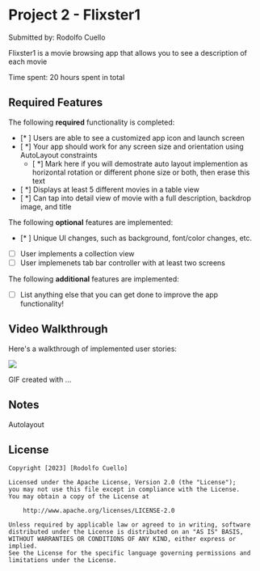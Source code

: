 # Project 2 - Flixster1

Submitted by: Rodolfo Cuello

Flixster1 is a movie browsing app that allows you to see a description of each movie

Time spent: 20 hours spent in total

## Required Features

The following **required** functionality is completed:

- [* ] Users are able to see a customized app icon and launch screen
- [ *] Your app should work for any screen size and orientation using AutoLayout constraints
  - [ *] Mark here if you will demostrate auto layout implemention as horizontal rotation or different phone size or both, then erase this text
- [ *] Displays at least 5 different movies in a table view
- [ *] Can tap into detail view of movie with a full description, backdrop image, and title
 
The following **optional** features are implemented:

- [* ] Unique UI changes, such as background, font/color changes, etc.
- [ ] User implements a collection view
- [ ] User implemenets tab bar controller with at least two screens

The following **additional** features are implemented:

- [ ] List anything else that you can get done to improve the app functionality!

## Video Walkthrough

Here's a walkthrough of implemented user stories:

<a href="https://www.loom.com/share/ba6b7082024846c992ae9a131c0b213f">
    <img style="max-width:300px;" src="https://cdn.loom.com/sessions/thumbnails/ba6b7082024846c992ae9a131c0b213f-with-play.gif">
  </a>

<!-- Replace this with whatever GIF tool you used! -->
GIF created with ...  
<!-- Recommended tools:
[Kap](https://getkap.co/) for macOS
[ScreenToGif](https://www.screentogif.com/) for Windows
[peek](https://github.com/phw/peek) for Linux. -->

## Notes

Autolayout

## License

    Copyright [2023] [Rodolfo Cuello]

    Licensed under the Apache License, Version 2.0 (the "License");
    you may not use this file except in compliance with the License.
    You may obtain a copy of the License at

        http://www.apache.org/licenses/LICENSE-2.0

    Unless required by applicable law or agreed to in writing, software
    distributed under the License is distributed on an "AS IS" BASIS,
    WITHOUT WARRANTIES OR CONDITIONS OF ANY KIND, either express or implied.
    See the License for the specific language governing permissions and
    limitations under the License.
